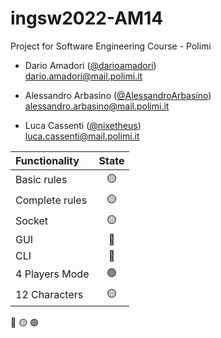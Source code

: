 # ingsw2022-AM14
Project for Software Engineering Course - Polimi

- Dario Amadori ([@darioamadori](https://github.com/darioamadori))<br>dario.amadori@mail.polimi.it

- Alessandro Arbasino ([@AlessandroArbasino](https://github.com/AlessandroArbasino))<br>alessandro.arbasino@mail.polimi.it

- Luca Cassenti ([@nixetheus](https://github.com/nixetheus))<br>luca.cassenti@mail.polimi.it

| Functionality    |                       State                        |
|:-----------------|:--------------------------------------------------:|
| Basic rules      | 🟡 |
| Complete rules   | 🟡 |
| Socket           | 🟡 |
| GUI              | 🔴 |
| CLI              | 🔴 |
| 4 Players Mode   | 🟢 |
| 12 Characters    | 🟡 |

🔴
🟡
🟢
